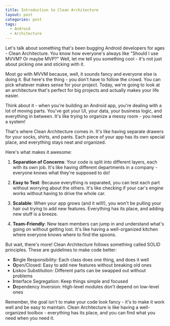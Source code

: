 ```yaml
---
title: Introduction to Clean Architecture
layout: post
categories: post
tags:
  - Android
  - Architecture
---
```

Let's talk about something that's been bugging Android developers for ages - Clean Architecture. You know how everyone's always like "Should I use MVVM? Or maybe MVP?" Well, let me tell you something cool - it's not just about picking one and sticking with it.

Most go with MVVM because, well, it sounds fancy and everyone else is doing it. But here's the thing - you don't have to follow the crowd. You can pick whatever makes sense for your project. Today, we're going to look at an architecture that's perfect for big projects and actually makes your life easier.

Think about it - when you're building an Android app, you're dealing with a lot of moving parts. You've got your UI, your data, your business logic, and everything in between. It's like trying to organize a messy room - you need a system!

That's where Clean Architecture comes in. It's like having separate drawers for your socks, shirts, and pants. Each piece of your app has its own special place, and everything stays neat and organized.

Here's what makes it awesome:

1. **Separation of Concerns**: Your code is split into different layers, each with its own job. It's like having different departments in a company - everyone knows what they're supposed to do!

2. **Easy to Test**: Because everything is separated, you can test each part without worrying about the others. It's like checking if your car's engine works without having to drive the whole car.

3. **Scalable**: When your app grows (and it will!), you won't be pulling your hair out trying to add new features. Everything has its place, and adding new stuff is a breeze.

4. **Team-Friendly**: New team members can jump in and understand what's going on without getting lost. It's like having a well-organized kitchen where everyone knows where to find the spoons.

But wait, there's more! Clean Architecture follows something called SOLID principles. These are guidelines to make code better:

- **S**ingle Responsibility: Each class does one thing, and does it well
- **O**pen/Closed: Easy to add new features without breaking old ones
- **L**iskov Substitution: Different parts can be swapped out without problems
- **I**nterface Segregation: Keep things simple and focused
- **D**ependency Inversion: High-level modules don't depend on low-level ones

Remember, the goal isn't to make your code look fancy - it's to make it work well and be easy to maintain. Clean Architecture is like having a well-organized toolbox - everything has its place, and you can find what you need when you need it.